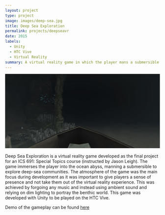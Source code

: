 ```yaml
---
layout: project
type: project
image: images/deep-sea.jpg
title: Deep Sea Exploration
permalink: projects/deepseavr
date: 2015
labels:
  - Unity
  - HTC Vive
  - Virtual Reality
summary: A virtual reality game in which the player mans a submersible to explore a calm but terrifying abyss.
---
```


<img class="ui large rounded image" src="../images/deep-sea2.JPG">

Deep Sea Exploration is a virtual reality game developed as the final project for an ICS 691: Special Topics course (instructed by Jason Leigh).  The game immerses the player into the ocean abyss, manning a submersible to explore deep-sea communities.  The atmosphere of the game was the main focus during development as it was important to give players a sense of presence and not take them out of the virtual reality experience.  This was achieved by forgoing any music and instead using ambient sound and relying on dim lighting to portray the benthic world.  This game was developed with Unity to be played on the HTC Vive.

Demo of the gameplay can be found <a href="https://www.youtube.com/watch?v=XUS7eXnGGBo">here</a>
